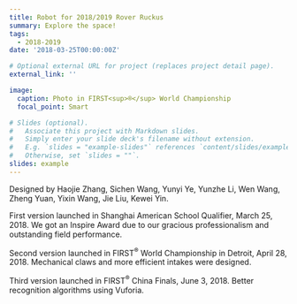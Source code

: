 ```yaml
---
title: Robot for 2018/2019 Rover Ruckus
summary: Explore the space!
tags:
  - 2018-2019
date: '2018-03-25T00:00:00Z'

# Optional external URL for project (replaces project detail page).
external_link: ''

image:
  caption: Photo in FIRST<sup>®</sup> World Championship
  focal_point: Smart

# Slides (optional).
#   Associate this project with Markdown slides.
#   Simply enter your slide deck's filename without extension.
#   E.g. `slides = "example-slides"` references `content/slides/example-slides.md`.
#   Otherwise, set `slides = ""`.
slides: example
---
```


Designed by Haojie Zhang, Sichen Wang, Yunyi Ye, Yunzhe Li, Wen Wang, Zheng Yuan, Yixin Wang, Jie Liu, Kewei Yin.

First version launched in Shanghai American School Qualifier, March 25, 2018. We got an Inspire Award due to our gracious professionalism and outstanding field performance.

Second version launched in FIRST<sup>®</sup> World Championship in Detroit, April 28, 2018. Mechanical claws and more efficient intakes were designed.

Third version launched in FIRST<sup>®</sup> China Finals, June 3, 2018. Better recognition algorithms using Vuforia.
